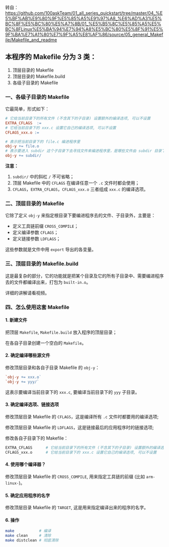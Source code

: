 转自：https://github.com/100askTeam/01_all_series_quickstart/tree/master/04_%E5%BF%AB%E9%80%9F%E5%85%A5%E9%97%A8_%E6%AD%A3%E5%BC%8F%E5%BC%80%E5%A7%8B/01_%E5%B5%8C%E5%85%A5%E5%BC%8FLinux%E5%BA%94%E7%94%A8%E5%BC%80%E5%8F%91%E5%9F%BA%E7%A1%80%E7%9F%A5%E8%AF%86/source/05_general_Makefile/Makefile_and_readme

## 本程序的 Makefile 分为 3 类：

1. 顶层目录的 Makefile
2. 顶层目录的 Makefile.build
3. 各级子目录的 Makefile

### 一、各级子目录的 Makefile

它最简单，形式如下：

```makefile
# 它给当前目录下的所有文件 (不含其下的子目录) 设置额外的编译选项, 可以不设置
EXTRA_CFLAGS  :=
# 它给当前目录下的 xxx.c 设置它自己的编译选项, 可以不设置
CFLAGS_xxx.o :=      

# 表示把当前目录下的 file.c 编进程序里
obj-y += file.o      
# 表示要进入 subdir 这个子目录下去寻找文件来编进程序里，是哪些文件由 subdir 目录下的 Makefile 决定
obj-y += subdir/    
```
  
**注意：** 

1. `subdir/` 中的斜杠 `/` 不可省略；
2. 顶层 Makefile 中的 `CFLAGS` 在编译任意一个 `.c` 文件时都会使用；
3. `CFLAGS`，`EXTRA_CFLAGS`，`CFLAGS_xxx.o` 三者组成 `xxx.c` 的编译选项。

### 二、顶层目录的 Makefile

它除了定义 `obj-y` 来指定根目录下要编进程序去的文件、子目录外，主要是：

- 定义工具链前缀 `CROSS_COMPILE`；
- 定义编译参数 `CFLAGS`；
- 定义链接参数 `LDFLAGS`；

这些参数就是文件中用 `export` 导出的各变量。

### 三、顶层目录的 Makefile.build

这是最复杂的部分，它的功能就是把某个目录及它的所有子目录中、需要编进程序去的文件都编译出来，打包为 `built-in.o`。

详细的讲解请看视频。

### 四、怎么使用这套 Makefile
#### 1. 新建文件
把顶层 `Makefile`, `Makefile.build` 放入程序的顶层目录；

在各自子目录创建一个空白的 `Makefile`。

#### 2. 确定编译哪些源文件
修改顶层目录和各自子目录 Makefile 的 `obj-y`：
```makefile
`obj-y += xxx.o`
`obj-y += yyy/`
```
这表示要编译当前目录下的 `xxx.c`, 要编译当前目录下的 `yyy` 子目录。	

#### 3. 确定编译选项、链接选项
修改顶层目录 Makefile 的 `CFLAGS`，这是编译所有 `.c` 文件时都要用的编译选项;

修改顶层目录 Makefile 的 `LDFLAGS`，这是链接最后的应用程序时的链接选项;
   
修改各自子目录下的 Makefile：
```makefile
EXTRA_CFLAGS      # 它给当前目录下的所有文件 (不含其下的子目录) 设置额外的编译选项, 可以不设置
CFLAGS_xxx.o      # 它给当前目录下的 xxx.c 设置它自己的编译选项, 可以不设置
```

#### 4. 使用哪个编译器？
修改顶层目录 Makefile 的 `CROSS_COMPILE`, 用来指定工具链的前缀 (比如 `arm-linux-`)。
   
#### 5. 确定应用程序的名字
修改顶层目录 Makefile 的 `TARGET`, 这是用来指定编译出来的程序的名字。

#### 6. 操作
```bash
make           # 编译
make clean     # 清除
make distclean # 彻底清除
``` 